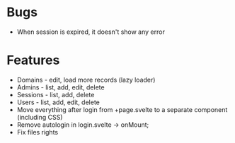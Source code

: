 # Bugs

- When session is expired, it doesn't show any error

# Features

- Domains - edit, load more records (lazy loader)
- Admins - list, add, edit, delete
- Sessions - list, add, delete
- Users - list, add, edit, delete
- Move everything after login from +page.svelte to a separate component (including CSS)
- Remove autologin in login.svelte -> onMount;
- Fix files rights
